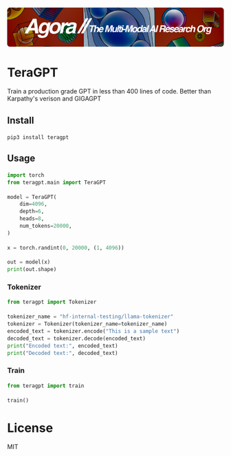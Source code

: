 [![Multi-Modality](agorabanner.png)](https://discord.gg/qUtxnK2NMf)

# TeraGPT
Train a production grade GPT in less than 400 lines of code. Better than Karpathy's verison and GIGAGPT



## Install
`pip3 install teragpt `



## Usage
```python
import torch
from teragpt.main import TeraGPT

model = TeraGPT(
    dim=4096,
    depth=6,
    heads=8,
    num_tokens=20000,
)

x = torch.randint(0, 20000, (1, 4096))

out = model(x)
print(out.shape)

```

### Tokenizer
```python
from teragpt import Tokenizer

tokenizer_name = "hf-internal-testing/llama-tokenizer"
tokenizer = Tokenizer(tokenizer_name=tokenizer_name)
encoded_text = tokenizer.encode("This is a sample text")
decoded_text = tokenizer.decode(encoded_text)
print("Encoded text:", encoded_text)
print("Decoded text:", decoded_text)

```


### Train
```python
from teragpt import train

train()

```


# License
MIT



